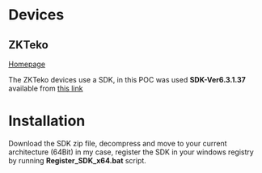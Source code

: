 # Devices

## ZKTeko

[Homepage](https://www.zkteco.com/en/)

The ZKTeko devices use a SDK, in this POC was used **SDK-Ver6.3.1.37** available from [this link](https://www.zkteco.com/en/download_catgory/45.html)

# Installation

Download the SDK zip file, decompress and move to your current architecture  (64Bit) in my case, register the SDK in your windows registry by running **Register_SDK_x64.bat** script.
